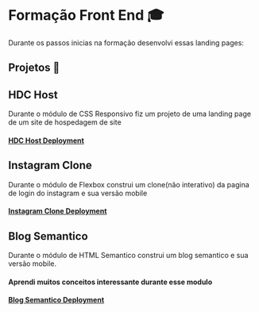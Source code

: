 # Formação Front End 🎓
Durante os passos inicias na formação desenvolvi essas landing pages:

## Projetos 🚀

## HDC Host
Durante o módulo de CSS Responsivo fiz um projeto de uma landing page de um site de hospedagem de site
#### [HDC Host Deployment ](https://wagnernazarios.github.io/formacao-front-end/7%20-%203%C2%BA%20projeto%20HDC%20Host/index.html)

## Instagram Clone
Durante o módulo de Flexbox construi um clone(não interativo) da pagina de login do instagram e sua versão mobile 
#### [Instagram Clone Deployment](https://wagnernazarios.github.io/formacao-front-end/9%20-%204%C2%BA%20projeto%20Instagram%20Clone/index.html)



## Blog Semantico
Durante o módulo de HTML Semantico construi um blog semantico e sua versão mobile.
#### Aprendi muitos conceitos interessante durante esse modulo
#### [Blog Semantico Deployment](https://wagnernazarios.github.io/formacao-front-end/11%20-%205%C2%BA%20pojeto%20blog%20semanatico/index.html)
